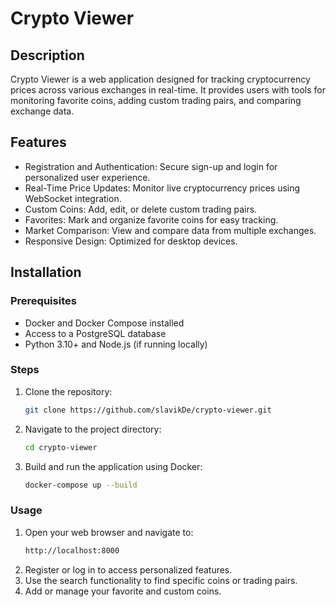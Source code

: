 # Crypto Viewer

## Description
Crypto Viewer is a web application designed for tracking cryptocurrency prices across various exchanges in real-time. It provides users with tools for monitoring favorite coins, adding custom trading pairs, and comparing exchange data.

## Features
- Registration and Authentication: Secure sign-up and login for personalized user experience.
- Real-Time Price Updates: Monitor live cryptocurrency prices using WebSocket integration.
- Custom Coins: Add, edit, or delete custom trading pairs.
- Favorites: Mark and organize favorite coins for easy tracking.
- Market Comparison: View and compare data from multiple exchanges.
- Responsive Design: Optimized for desktop devices.

## Installation

### Prerequisites
- Docker and Docker Compose installed
- Access to a PostgreSQL database
- Python 3.10+ and Node.js (if running locally)

### Steps
1. Clone the repository:
   ```bash
   git clone https://github.com/slavikDe/crypto-viewer.git
2. Navigate to the project directory:
   ```bash
   cd crypto-viewer
3. Build and run the application using Docker:
   ```bash
   docker-compose up --build

### Usage   
1. Open your web browser and navigate to:
   ```bash
   http://localhost:8000

2. Register or log in to access personalized features.
3. Use the search functionality to find specific coins or trading pairs.
4. Add or manage your favorite and custom coins.
